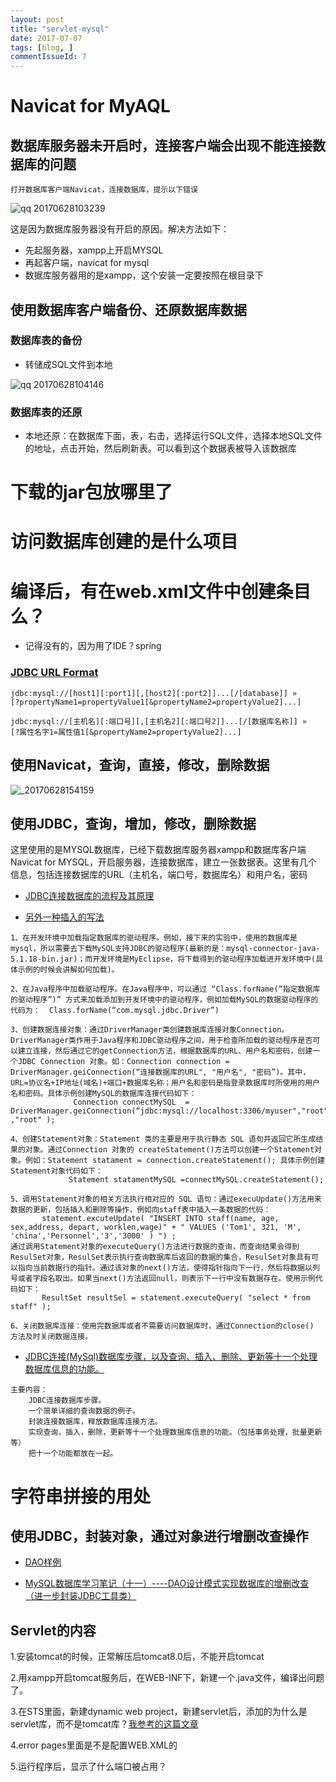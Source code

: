 ```yaml
---
layout: post
title: "servlet-mysql"
date: 2017-07-07
tags: [blog, ]
commentIssueId: 7
---
```

# Navicat for MyAQL

## 数据库服务器未开启时，连接客户端会出现不能连接数据库的问题
    打开数据库客户端Navicat，连接数据库，提示以下错误
![qq 20170628103239](https://user-images.githubusercontent.com/20008525/27618138-234bb464-5bed-11e7-9a0b-7f1e7c85cc55.png)

这是因为数据库服务器没有开启的原因。解决方法如下：
* 先起服务器，xampp上开启MYSQL
* 再起客户端，navicat for mysql
* 数据库服务器用的是xampp，这个安装一定要按照在根目录下

## 使用数据库客户端备份、还原数据库数据

### 数据库表的备份

* 转储成SQL文件到本地

![qq 20170628104146](https://user-images.githubusercontent.com/20008525/27618424-fd0a4b9c-5bee-11e7-8964-fc25cda7661b.png)


### 数据库表的还原

* 本地还原：在数据库下面，表，右击，选择运行SQL文件，选择本地SQL文件的地址，点击开始，然后刷新表。可以看到这个数据表被导入该数据库


# 下载的jar包放哪里了

# 访问数据库创建的是什么项目

# 编译后，有在web.xml文件中创建条目么？
* 记得没有的，因为用了IDE？spring


### [JDBC URL Format](https://dev.mysql.com/doc/connector-j/5.1/en/connector-j-reference-configuration-properties.html)
```
jdbc:mysql://[host1][:port1][,[host2][:port2]]...[/[database]] »
[?propertyName1=propertyValue1[&propertyName2=propertyValue2]...]

```

```
jdbc:mysql://[主机名][:端口号][,[主机名2][:端口号2]]...[/[数据库名称]] »
[?属性名字1=属性值1[&propertyName2=propertyValue2]...]
```


## 使用Navicat，查询，直接，修改，删除数据

![_20170628154159](https://user-images.githubusercontent.com/20008525/27625878-a3168b94-5c18-11e7-802d-50c44020a959.png)


## 使用JDBC，查询，增加，修改，删除数据

这里使用的是MYSQL数据库，已经下载数据库服务器xampp和数据库客户端Navicat for MYSQL，开启服务器，连接数据库，建立一张数据表。这里有几个信息，包括连接数据库的URL（主机名，端口号，数据库名）和用户名，密码

* [JDBC连接数据库的流程及其原理](http://blog.csdn.net/tanyunlong_nice/article/details/40743637)

* [另外一种插入的写法](http://www.jb51.net/article/88300.htm)

```
1、在开发环境中加载指定数据库的驱动程序。例如，接下来的实验中，使用的数据库是mysql，所以需要去下载MySQL支持JDBC的驱动程序(最新的是：mysql-connector-java-5.1.18-bin.jar)；而开发环境是MyEclipse，将下载得到的驱动程序加载进开发环境中(具体示例的时候会讲解如何加载)。

2、在Java程序中加载驱动程序。在Java程序中，可以通过 “Class.forName(“指定数据库的驱动程序”)” 方式来加载添加到开发环境中的驱动程序，例如加载MySQL的数据驱动程序的代码为：  Class.forName(“com.mysql.jdbc.Driver”)

3、创建数据连接对象：通过DriverManager类创建数据库连接对象Connection。DriverManager类作用于Java程序和JDBC驱动程序之间，用于检查所加载的驱动程序是否可以建立连接，然后通过它的getConnection方法，根据数据库的URL、用户名和密码，创建一个JDBC Connection 对象。如：Connection connection =  DriverManager.geiConnection(“连接数据库的URL", "用户名", "密码”)。其中，URL=协议名+IP地址(域名)+端口+数据库名称；用户名和密码是指登录数据库时所使用的用户名和密码。具体示例创建MySQL的数据库连接代码如下：
              Connection connectMySQL  =  DriverManager.geiConnection(“jdbc:mysql://localhost:3306/myuser","root" ,"root" );

4、创建Statement对象：Statement 类的主要是用于执行静态 SQL 语句并返回它所生成结果的对象。通过Connection 对象的 createStatement()方法可以创建一个Statement对象。例如：Statement statament = connection.createStatement(); 具体示例创建Statement对象代码如下：
             Statement statamentMySQL =connectMySQL.createStatement(); 

5、调用Statement对象的相关方法执行相对应的 SQL 语句：通过execuUpdate()方法用来数据的更新，包括插入和删除等操作，例如向staff表中插入一条数据的代码：
       statement.excuteUpdate( "INSERT INTO staff(name, age, sex,address, depart, worklen,wage)" + " VALUES ('Tom1', 321, 'M', 'china','Personnel','3','3000' ) ") ; 
通过调用Statement对象的executeQuery()方法进行数据的查询，而查询结果会得到 ResulSet对象，ResulSet表示执行查询数据库后返回的数据的集合，ResulSet对象具有可以指向当前数据行的指针。通过该对象的next()方法，使得指针指向下一行，然后将数据以列号或者字段名取出。如果当next()方法返回null，则表示下一行中没有数据存在。使用示例代码如下：
       ResultSet resultSel = statement.executeQuery( "select * from staff" );

6、关闭数据库连接：使用完数据库或者不需要访问数据库时，通过Connection的close() 方法及时关闭数据连接。

```

* [JDBC连接(MySql)数据库步骤，以及查询、插入、删除、更新等十一个处理数据库信息的功能。](http://www.cnblogs.com/wuziyue/p/4827295.html)

```
主要内容：
    JDBC连接数据库步骤。
    一个简单详细的查询数据的例子。
    封装连接数据库，释放数据库连接方法。
    实现查询，插入，删除，更新等十一个处理数据库信息的功能。（包括事务处理，批量更新等）
    把十一个功能都放在一起。

```

# 字符串拼接的用处

## 使用JDBC，封装对象，通过对象进行增删改查操作

* [DAO样例](https://www.tutorialspoint.com/design_pattern/data_access_object_pattern.htm)


* [MySQL数据库学习笔记（十一）----DAO设计模式实现数据库的增删改查（进一步封装JDBC工具类）](http://www.cnblogs.com/smyhvae/p/4059514.html)

## Servlet的内容

1.安装tomcat的时候，正常解压后tomcat8.0后，不能开启tomcat

2.用xampp开启tomcat服务后，在WEB-INF下，新建一个.java文件，编译出问题了。

3.在STS里面，新建dynamic web project，新建servlet后，添加的为什么是servlet库，而不是tomcat库？[我参考的这篇文章](https://www.javatpoint.com/creating-servlet-in-eclipse-ide)


4.error pages里面是不是配置WEB.XML的

5.运行程序后，显示了什么端口被占用？
